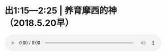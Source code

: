 # 出1:15—2:25 | 养育摩西的神（2018.5.20早）

<audio style="width: 100%;" preload="false" controls controlslist="nodownload"><source src="//file.simai.life/audio/mp3/old/24995.mp3" type="audio/mpeg">Your browser does not support the audio element.</audio>


